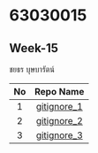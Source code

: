 # 63030015

## Week-15
ชยธร บุษบารัตน์

| No | Repo Name |
|:-:|:-----:|
|1|[gitignore_1](https://github.com/Khaokla015/gitignore_1Lab.git)|
|2|[gitignore_2](https://github.com/Khaokla015/gitignore2_Lab.git)|
|3|[gitignore_3](https://github.com/Khaokla015/gitignore3_Lab.git)|
